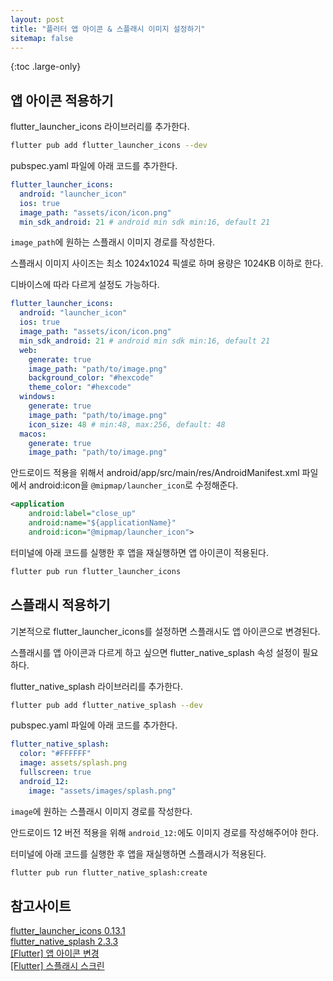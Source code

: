 ```yaml
---
layout: post
title: "플러터 앱 아이콘 & 스플래시 이미지 설정하기"
sitemap: false
---
```


{:toc .large-only}

## 앱 아이콘 적용하기

flutter_launcher_icons 라이브러리를 추가한다.

```bash
flutter pub add flutter_launcher_icons --dev
```

pubspec.yaml 파일에 아래 코드를 추가한다.

```yaml
flutter_launcher_icons:
  android: "launcher_icon"
  ios: true
  image_path: "assets/icon/icon.png"
  min_sdk_android: 21 # android min sdk min:16, default 21
```

`image_path`에 원하는 스플래시 이미지 경로를 작성한다.

스플래시 이미지 사이즈는 최소 1024x1024 픽셀로 하며 용량은 1024KB 이하로 한다.

디바이스에 따라 다르게 설정도 가능하다.

```yaml
flutter_launcher_icons:
  android: "launcher_icon"
  ios: true
  image_path: "assets/icon/icon.png"
  min_sdk_android: 21 # android min sdk min:16, default 21
  web:
    generate: true
    image_path: "path/to/image.png"
    background_color: "#hexcode"
    theme_color: "#hexcode"
  windows:
    generate: true
    image_path: "path/to/image.png"
    icon_size: 48 # min:48, max:256, default: 48
  macos:
    generate: true
    image_path: "path/to/image.png"
```

안드로이드 적용을 위해서 android/app/src/main/res/AndroidManifest.xml 파일에서 android:icon을 `@mipmap/launcher_icon`로 수정해준다.

```xml
<application
    android:label="close_up"
    android:name="${applicationName}"
    android:icon="@mipmap/launcher_icon">
```

터미널에 아래 코드를 실행한 후 앱을 재실행하면 앱 아이콘이 적용된다.

```bash
flutter pub run flutter_launcher_icons
```

## 스플래시 적용하기

기본적으로 flutter_launcher_icons를 설정하면 스플래시도 앱 아이콘으로 변경된다.

스플래시를 앱 아이콘과 다르게 하고 싶으면 flutter_native_splash 속성 설정이 필요하다.

flutter_native_splash 라이브러리를 추가한다.

```bash
flutter pub add flutter_native_splash --dev
```

pubspec.yaml 파일에 아래 코드를 추가한다.

```yaml
flutter_native_splash:
  color: "#FFFFFF"
  image: assets/splash.png
  fullscreen: true
  android_12:
    image: "assets/images/splash.png"
```

`image`에 원하는 스플래시 이미지 경로를 작성한다.

안드로이드 12 버전 적용을 위해 `android_12:`에도 이미지 경로를 작성해주어야 한다.

터미널에 아래 코드를 실행한 후 앱을 재실행하면 스플래시가 적용된다.

```bash
flutter pub run flutter_native_splash:create
```

## 참고사이트

[flutter_launcher_icons 0.13.1](https://pub.dev/packages/flutter_launcher_icons)<br/>
[flutter_native_splash 2.3.3](https://pub.dev/packages/flutter_native_splash)<br/>
[[Flutter] 앱 아이콘 변경](https://deku.posstree.com/ko/flutter/app-icon/)<br/>
[[Flutter] 스플래시 스크린](https://deku.posstree.com/ko/flutter/splash-screen/)<br/>
